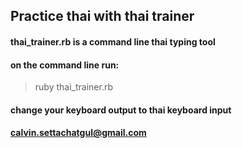 ## Practice thai with thai trainer

#### thai_trainer.rb is a command line thai typing tool
#### on the command line run:
> ruby thai_trainer.rb
#### change your keyboard output to thai keyboard input
#### calvin.settachatgul@gmail.com
